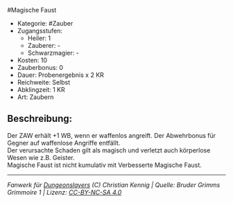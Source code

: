 #Magische Faust  
- Kategorie: #Zauber  
- Zugangsstufen:  
  - Heiler: 1  
  - Zauberer: -  
  - Schwarzmagier: -  
- Kosten: 10  
- Zauberbonus: 0  
- Dauer: Probenergebnis x 2 KR  
- Reichweite: Selbst  
- Abklingzeit: 1 KR  
- Art: Zaubern     

## Beschreibung:
Der ZAW erhält +1 WB, wenn er waffenlos angreift. Der Abwehrbonus für Gegner auf waffenlose Angriffe entfällt.<br>Der verursachte Schaden gilt als magisch und verletzt auch körperlose Wesen wie z.B. Geister.<br>Magische Faust ist nicht kumulativ mit Verbesserte Magische Faust.


___
*Fanwerk für [Dungeonslayers](https://www.dungeonslayers.net/) (C) Christian Kennig | Quelle: Bruder Grimms Grimmoire 1 | Lizenz: [CC-BY-NC-SA 4.0](https://creativecommons.org/licenses/by-nc-sa/4.0/deed.de)*